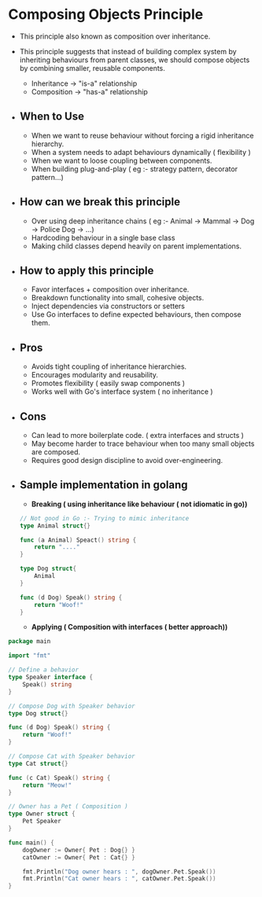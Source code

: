 # Composing Objects Principle
- This principle also known as composition over inheritance.
- This principle suggests that instead of building complex system by inheriting behaviours from parent classes, we should compose objects by combining smaller, reusable components.
	- Inheritance -> "is-a" relationship
	- Composition -> "has-a" relationship

- ## When to Use
	- When we want to reuse behaviour without forcing a rigid inheritance hierarchy.
	- When a system needs to adapt behaviours dynamically ( flexibility )
	- When we want to loose coupling between components.
	- When building plug-and-play ( eg :- strategy pattern, decorator pattern...)

- ## How can we break this principle
	- Over using deep inheritance chains ( eg :- Animal -> Mammal -> Dog -> Police Dog -> ...)
	- Hardcoding behaviour in a single base class
	- Making child classes depend heavily on parent implementations.

- ## How to apply this principle
	- Favor interfaces + composition over inheritance.
	- Breakdown functionality into small, cohesive objects.
	- Inject dependencies via constructors or setters
	- Use Go interfaces to define expected behaviours, then compose them.

- ## Pros
	- Avoids tight coupling of inheritance hierarchies.
	- Encourages modularity and reusability.
	- Promotes flexibility ( easily swap components )
	- Works well with Go's interface system ( no inheritance )

- ## Cons
	- Can lead to more boilerplate code. ( extra interfaces and structs )
	- May become harder to trace behaviour when too many small objects are composed.
	- Requires good design discipline to avoid over-engineering.

- ## Sample implementation in golang
	- **Breaking ( using inheritance like behaviour ( not idiomatic in go))**
	```go
	// Not good in Go :- Trying to mimic inheritance
	type Animal struct{}

	func (a Animal) Speact() string {
	    return "...."
	}

	type Dog struct{
	    Animal
	}

	func (d Dog) Speak() string {
	    return "Woof!"
	}
	```
	- **Applying ( Composition with interfaces ( better approach))**
```go
package main

import "fmt"

// Define a behavior
type Speaker interface {
    Speak() string
}

// Compose Dog with Speaker behavior
type Dog struct{}

func (d Dog) Speak() string {
    return "Woof!"
}

// Compose Cat with Speaker behavior
type Cat struct{}

func (c Cat) Speak() string {
    return "Meow!"
}

// Owner has a Pet ( Composition )
type Owner struct {
    Pet Speaker
}

func main() {
    dogOwner := Owner{ Pet : Dog{} }
    catOwner := Owner{ Pet : Cat{} }

    fmt.Println("Dog owner hears : ", dogOwner.Pet.Speak())
    fmt.Println("Cat owner hears : ", catOwner.Pet.Speak())
}
```
